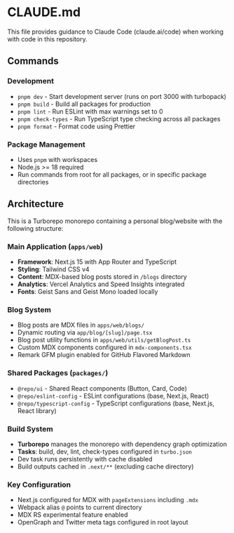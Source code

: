 # CLAUDE.md

This file provides guidance to Claude Code (claude.ai/code) when working with code in this repository.

## Commands

### Development
- `pnpm dev` - Start development server (runs on port 3000 with turbopack)
- `pnpm build` - Build all packages for production
- `pnpm lint` - Run ESLint with max warnings set to 0
- `pnpm check-types` - Run TypeScript type checking across all packages
- `pnpm format` - Format code using Prettier

### Package Management
- Uses `pnpm` with workspaces
- Node.js >= 18 required
- Run commands from root for all packages, or in specific package directories

## Architecture

This is a Turborepo monorepo containing a personal blog/website with the following structure:

### Main Application (`apps/web`)
- **Framework**: Next.js 15 with App Router and TypeScript
- **Styling**: Tailwind CSS v4
- **Content**: MDX-based blog posts stored in `/blogs` directory
- **Analytics**: Vercel Analytics and Speed Insights integrated
- **Fonts**: Geist Sans and Geist Mono loaded locally

### Blog System
- Blog posts are MDX files in `apps/web/blogs/`
- Dynamic routing via `app/blog/[slug]/page.tsx`
- Blog post utility functions in `apps/web/utils/getBlogPost.ts`
- Custom MDX components configured in `mdx-components.tsx`
- Remark GFM plugin enabled for GitHub Flavored Markdown

### Shared Packages (`packages/`)
- `@repo/ui` - Shared React components (Button, Card, Code)
- `@repo/eslint-config` - ESLint configurations (base, Next.js, React)
- `@repo/typescript-config` - TypeScript configurations (base, Next.js, React library)

### Build System
- **Turborepo** manages the monorepo with dependency graph optimization
- **Tasks**: build, dev, lint, check-types configured in `turbo.json`
- Dev task runs persistently with cache disabled
- Build outputs cached in `.next/**` (excluding cache directory)

### Key Configuration
- Next.js configured for MDX with `pageExtensions` including `.mdx`
- Webpack alias `@` points to current directory
- MDX RS experimental feature enabled
- OpenGraph and Twitter meta tags configured in root layout